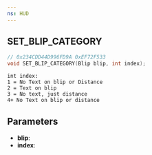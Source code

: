 ```yaml
---
ns: HUD
---
```

## SET_BLIP_CATEGORY

```c
// 0x234CDD44D996FD9A 0xEF72F533
void SET_BLIP_CATEGORY(Blip blip, int index);
```

```
int index:  
1 = No Text on blip or Distance  
2 = Text on blip  
3 = No text, just distance  
4+ No Text on blip or distance  
```

## Parameters
* **blip**: 
* **index**: 

